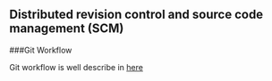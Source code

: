 
## Distributed revision control and source code management (SCM)


###Git Workflow

Git workflow is well describe in [here](https://www.atlassian.com/git/tutorials/comparing-workflows/centralized-workflow)
